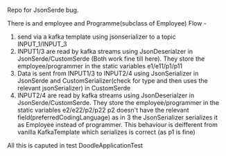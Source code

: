 Repo for JsonSerde bug. 

There is and employee and Programme(subclass of Employee)
Flow -
1. send via a kafka template using jsonserializer to a topic INPUT_1/INPUT_3
2. INPUT1/3 are read by kafka streams using JsonDeserialzer in JsonSerde/CustomSerde (Both work fine till here). They store the employee/programmer in the static variables e1/e11/p1/p11
3. Data is sent from INPUT1/3 to INPUT2/4 using JsonSerializer in JsonSerde and CustomSerializer(check for type and then uses the relevant jsonSerializer) in CustomSerde
4. INPUT2/4 are read by kafka streams using JsonDeserialzer in JsonSerde/CustomSerde. They store the employee/programmer in the static variables e2/e22/p2/p22
p2 doesn't have the relevant field(preferredCodingLanguage) as in 3 the JsonSerializer serializes it as Employee instead of programmer.
This behaviour is deifferent from vanilla KafkaTemplate which serializes is correct (as p1 is fine)

All this is caputed in test DoodleApplicationTest
